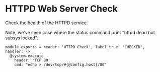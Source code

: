 
# HTTPD Web Server Check

Check the health of the HTTPD service.

Note, we've seen case where the status command print "httpd dead but subsys
locked".

    module.exports = header: 'HTTPD Check', label_true: 'CHECKED', handler: ->
      @system.execute
        header: 'TCP 80'
        cmd: "echo > /dev/tcp/#{@config.host}/80"
